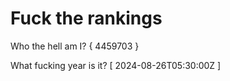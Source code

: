 # Fuck the rankings

Who the hell am I?
{ 4459703 }

What fucking year is it?
[ 2024-08-26T05:30:00Z ]
